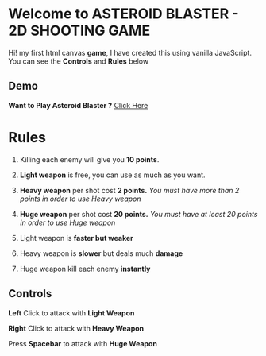 ﻿# Welcome to ASTEROID BLASTER - 2D SHOOTING GAME

Hi!  my first html canvas **game**, I have created this using vanilla JavaScript. 
You can see the **Controls** and **Rules** below


## Demo 


**Want to Play Asteroid Blaster ?**
[Click Here](https://sangamchoudhary.github.io/AsteroidBlaster/)



# Rules

 1. Killing each enemy will give you **10 points**.
 2. **Light weapon** is free, you can use as much as you want.
 3. **Heavy weapon** per shot cost **2 points.** *You must have more than 2 points in order to use Heavy weapon*
 4. **Huge weapon** per shot cost **20 points.** *You must have at least 20 points in order to use Huge weapon*

 5. Light weapon is **faster but weaker** 
 6. Heavy weapon is **slower** but deals much **damage**
 7. Huge weapon kill each enemy **instantly**
 

## Controls

**Left** Click to attack with **Light Weapon** 

**Right** Click to attack with **Heavy Weapon**


Press **Spacebar** to attack with **Huge Weapon**


